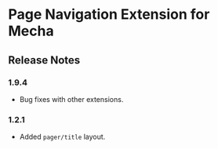Page Navigation Extension for Mecha
===================================

Release Notes
-------------

### 1.9.4

 - Bug fixes with other extensions.

### 1.2.1

 - Added `pager/title` layout.
